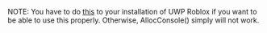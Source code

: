 NOTE: You have to do [this](https://www.unknowncheats.me/forum/general-programming-and-reversing/461078-allocconsole-winapi-windows-uwp-apps.html) to your installation of UWP Roblox if you want to be able to use this properly. Otherwise, AllocConsole() simply will not work.
